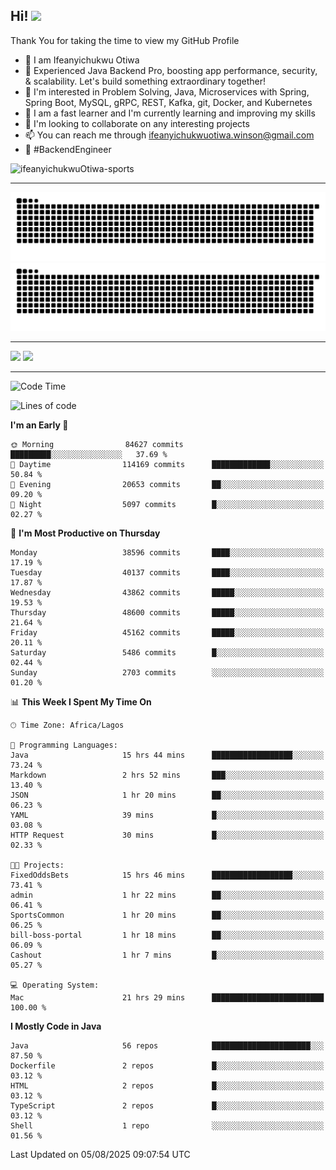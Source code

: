 <!-- BLOG-POST-LIST:START --><!-- BLOG-POST-LIST:END -->

## Hi! <img src="https://media.giphy.com/media/hvRJCLFzcasrR4ia7z/giphy.gif" width="4%"> 

Thank You for taking the time to view my GitHub Profile

- 👋 I am Ifeanyichukwu Otiwa
- 🚀 Experienced Java Backend Pro, boosting app performance, security, & scalability. Let's build something extraordinary together!
- 👀 I'm interested in Problem Solving, Java, Microservices with Spring, Spring Boot, MySQL, gRPC, REST, Kafka, git, Docker, and Kubernetes
- 🌱 I am a fast learner and I'm currently learning and improving my skills
- 💞️ I'm looking to collaborate on any interesting projects
- 📫 You can reach me through ifeanyichukwuotiwa.winson@gmail.com
- 🚀 #BackendEngineer

<p align="left" marginTop="10px"> <img src="https://komarev.com/ghpvc/?username=ifeanyichukwuOtiwa-sports&label=Profile%20views&color=0e75b6&style=for-the-badge" alt="ifeanyichukwuOtiwa-sports" /> </p>

***

<!--🐍📈SNAKEGRAPH / 🌐WEBSITE: https://github.com/Platane/snk -->
![github contribution grid snake animation](https://raw.githubusercontent.com/ifeanyichukwuOtiwa-sports/ifeanyichukwuOtiwa-sports/output/github-contribution-grid-snake-dark.svg#gh-dark-mode-only)![github contribution grid snake animation](https://raw.githubusercontent.com/ifeanyichukwuOtiwa-sports/ifeanyichukwuOtiwa-sports/output/github-contribution-grid-snake.svg#gh-light-mode-only)

***

<p float="left">
  <img float="left" src="https://github-readme-stats.vercel.app/api?username=ifeanyichukwuOtiwa-sports&count_private=true&include_all_commits=true&theme=react&show_icons=true" />
  <img float="right" src="https://github-readme-stats.vercel.app/api/top-langs/?username=ifeanyichukwuOtiwa-sports&layout=compact&show_icons=true&theme=react" /> 
</p>

***



<!--START_SECTION:waka-->
![Code Time](http://img.shields.io/badge/Code%20Time-4%2C038%20hrs%2010%20mins-blue)

![Lines of code](https://img.shields.io/badge/From%20Hello%20World%20I%27ve%20Written-61.7%20million%20lines%20of%20code-blue)

**I'm an Early 🐤** 

```text
🌞 Morning                84627 commits       █████████░░░░░░░░░░░░░░░░   37.69 % 
🌆 Daytime                114169 commits      █████████████░░░░░░░░░░░░   50.84 % 
🌃 Evening                20653 commits       ██░░░░░░░░░░░░░░░░░░░░░░░   09.20 % 
🌙 Night                  5097 commits        █░░░░░░░░░░░░░░░░░░░░░░░░   02.27 % 
```
📅 **I'm Most Productive on Thursday** 

```text
Monday                   38596 commits       ████░░░░░░░░░░░░░░░░░░░░░   17.19 % 
Tuesday                  40137 commits       ████░░░░░░░░░░░░░░░░░░░░░   17.87 % 
Wednesday                43862 commits       █████░░░░░░░░░░░░░░░░░░░░   19.53 % 
Thursday                 48600 commits       █████░░░░░░░░░░░░░░░░░░░░   21.64 % 
Friday                   45162 commits       █████░░░░░░░░░░░░░░░░░░░░   20.11 % 
Saturday                 5486 commits        █░░░░░░░░░░░░░░░░░░░░░░░░   02.44 % 
Sunday                   2703 commits        ░░░░░░░░░░░░░░░░░░░░░░░░░   01.20 % 
```


📊 **This Week I Spent My Time On** 

```text
🕑︎ Time Zone: Africa/Lagos

💬 Programming Languages: 
Java                     15 hrs 44 mins      ██████████████████░░░░░░░   73.24 % 
Markdown                 2 hrs 52 mins       ███░░░░░░░░░░░░░░░░░░░░░░   13.40 % 
JSON                     1 hr 20 mins        ██░░░░░░░░░░░░░░░░░░░░░░░   06.23 % 
YAML                     39 mins             █░░░░░░░░░░░░░░░░░░░░░░░░   03.08 % 
HTTP Request             30 mins             █░░░░░░░░░░░░░░░░░░░░░░░░   02.33 % 

🐱‍💻 Projects: 
FixedOddsBets            15 hrs 46 mins      ██████████████████░░░░░░░   73.41 % 
admin                    1 hr 22 mins        ██░░░░░░░░░░░░░░░░░░░░░░░   06.41 % 
SportsCommon             1 hr 20 mins        ██░░░░░░░░░░░░░░░░░░░░░░░   06.25 % 
bill-boss-portal         1 hr 18 mins        ██░░░░░░░░░░░░░░░░░░░░░░░   06.09 % 
Cashout                  1 hr 7 mins         █░░░░░░░░░░░░░░░░░░░░░░░░   05.27 % 

💻 Operating System: 
Mac                      21 hrs 29 mins      █████████████████████████   100.00 % 
```

**I Mostly Code in Java** 

```text
Java                     56 repos            ██████████████████████░░░   87.50 % 
Dockerfile               2 repos             █░░░░░░░░░░░░░░░░░░░░░░░░   03.12 % 
HTML                     2 repos             █░░░░░░░░░░░░░░░░░░░░░░░░   03.12 % 
TypeScript               2 repos             █░░░░░░░░░░░░░░░░░░░░░░░░   03.12 % 
Shell                    1 repo              ░░░░░░░░░░░░░░░░░░░░░░░░░   01.56 % 
```




 Last Updated on 05/08/2025 09:07:54 UTC
<!--END_SECTION:waka-->

<!--
<p align="center">
![trophy](https://github-profile-trophy.vercel.app/?username=ifeanyichukwuOtiwa-sports&theme=onedark) (https://github.com/ryo-ma/github-profile-trophy)
</p>
-->

<!---
ifeanyi-otiwa/ifeanyi-otiwa is a ✨ special ✨ repository because its `README.md` (this file) appears on your GitHub profile.
You can click the Preview link to take a look at your changes.
--->
